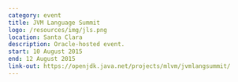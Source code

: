 ```yaml
---
category: event
title: JVM Language Summit
logo: /resources/img/jls.png
location: Santa Clara
description: Oracle-hosted event.
start: 10 August 2015
end: 12 August 2015
link-out: https://openjdk.java.net/projects/mlvm/jvmlangsummit/
---
```

